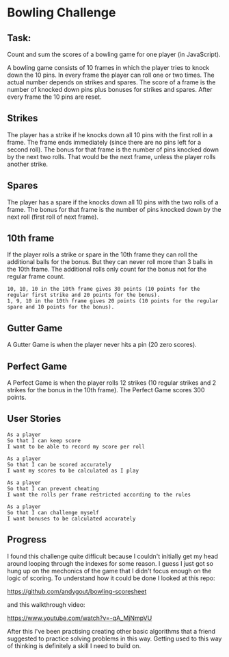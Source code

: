 
Bowling Challenge
=================

Task: 
-----

Count and sum the scores of a bowling game for one player (in JavaScript).

A bowling game consists of 10 frames in which the player tries to knock down the 10 pins. In every frame the player can roll one or two times. The actual number depends on strikes and spares. The score of a frame is the number of knocked down pins plus bonuses for strikes and spares. After every frame the 10 pins are reset.

## Strikes

The player has a strike if he knocks down all 10 pins with the first roll in a frame. The frame ends immediately (since there are no pins left for a second roll). The bonus for that frame is the number of pins knocked down by the next two rolls. That would be the next frame, unless the player rolls another strike.

## Spares

The player has a spare if the knocks down all 10 pins with the two rolls of a frame. The bonus for that frame is the number of pins knocked down by the next roll (first roll of next frame).

## 10th frame

If the player rolls a strike or spare in the 10th frame they can roll the additional balls for the bonus. But they can never roll more than 3 balls in the 10th frame. The additional rolls only count for the bonus not for the regular frame count.

    10, 10, 10 in the 10th frame gives 30 points (10 points for the regular first strike and 20 points for the bonus).
    1, 9, 10 in the 10th frame gives 20 points (10 points for the regular spare and 10 points for the bonus).

## Gutter Game

A Gutter Game is when the player never hits a pin (20 zero scores).

## Perfect Game

A Perfect Game is when the player rolls 12 strikes (10 regular strikes and 2 strikes for the bonus in the 10th frame). The Perfect Game scores 300 points.

## User Stories

```
As a player
So that I can keep score
I want to be able to record my score per roll
```

```
As a player
So that I can be scored accurately
I want my scores to be calculated as I play
```

```
As a player
So that I can prevent cheating
I want the rolls per frame restricted according to the rules
```

```
As a player
So that I can challenge myself
I want bonuses to be calculated accurately
```
## Progress

I found this challenge quite difficult because I couldn't initially get my head around looping through the indexes for some reason. I guess I just got so hung up on the mechonics of the game that I didn't focus enough on the logic of scoring. To understand how it could be done I looked at this repo:

https://github.com/andygout/bowling-scoresheet

and this walkthrough video: 

https://www.youtube.com/watch?v=-qA_MjNmpVU

After this I've been practising creating other basic algorithms that a friend suggested to practice solving problems in this way. Getting used to this way of thinking is definitely a skill I need to build on.
